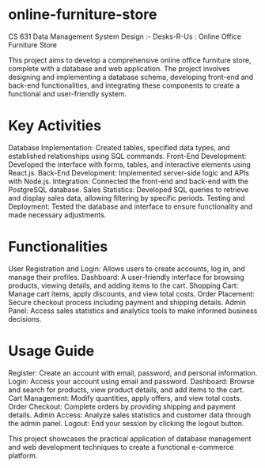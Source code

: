 # online-furniture-store
CS 631 Data Management System Design :- Desks-R-Us : Online Office Furniture Store

This project aims to develop a comprehensive online office furniture store, complete with a database and web application. The project involves designing and implementing a database schema, developing front-end and back-end functionalities, and integrating these components to create a functional and user-friendly system.

# Key Activities
Database Implementation: Created tables, specified data types, and established relationships using SQL commands.
Front-End Development: Developed the interface with forms, tables, and interactive elements using React.js.
Back-End Development: Implemented server-side logic and APIs with Node.js.
Integration: Connected the front-end and back-end with the PostgreSQL database.
Sales Statistics: Developed SQL queries to retrieve and display sales data, allowing filtering by specific periods.
Testing and Deployment: Tested the database and interface to ensure functionality and made necessary adjustments.

# Functionalities
User Registration and Login: Allows users to create accounts, log in, and manage their profiles.
Dashboard: A user-friendly interface for browsing products, viewing details, and adding items to the cart.
Shopping Cart: Manage cart items, apply discounts, and view total costs.
Order Placement: Secure checkout process including payment and shipping details.
Admin Panel: Access sales statistics and analytics tools to make informed business decisions.

# Usage Guide
Register: Create an account with email, password, and personal information.
Login: Access your account using email and password.
Dashboard: Browse and search for products, view product details, and add items to the cart.
Cart Management: Modify quantities, apply offers, and view total costs.
Order Checkout: Complete orders by providing shipping and payment details.
Admin Access: Analyze sales statistics and customer data through the admin panel.
Logout: End your session by clicking the logout button.

This project showcases the practical application of database management and web development techniques to create a functional e-commerce platform.
